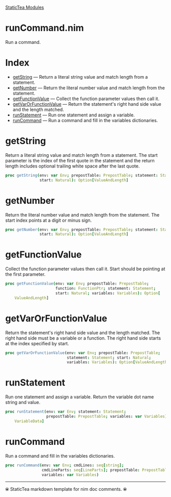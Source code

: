 [StaticTea Modules](/)

# runCommand.nim

Run a command.

# Index

* [getString](#user-content-a0) &mdash; Return a literal string value and match length from a statement.
* [getNumber](#user-content-a1) &mdash; Return the literal number value and match length from the statement.
* [getFunctionValue](#user-content-a2) &mdash; Collect the function parameter values then call it.
* [getVarOrFunctionValue](#user-content-a3) &mdash; Return the statement's right hand side value and the length matched.
* [runStatement](#user-content-a4) &mdash; Run one statement and assign a variable.
* [runCommand](#user-content-a5) &mdash; Run a command and fill in the variables dictionaries.

# <a id="a0"></a>getString

Return a literal string value and match length from a statement. The start parameter is the index of the first quote in the statement and the return length includes optional trailing white space after the last quote.

```nim
proc getString(env: var Env; prepostTable: PrepostTable; statement: Statement;
               start: Natural): Option[ValueAndLength]
```


# <a id="a1"></a>getNumber

Return the literal number value and match length from the statement. The start index points at a digit or minus sign.

```nim
proc getNumber(env: var Env; prepostTable: PrepostTable; statement: Statement;
               start: Natural): Option[ValueAndLength]
```


# <a id="a2"></a>getFunctionValue

Collect the function parameter values then call it. Start should be pointing at the first parameter.

```nim
proc getFunctionValue(env: var Env; prepostTable: PrepostTable;
                      function: FunctionPtr; statement: Statement;
                      start: Natural; variables: Variables): Option[
    ValueAndLength]
```


# <a id="a3"></a>getVarOrFunctionValue

Return the statement's right hand side value and the length matched. The right hand side must be a variable or a function. The right hand side starts at the index specified by start.

```nim
proc getVarOrFunctionValue(env: var Env; prepostTable: PrepostTable;
                           statement: Statement; start: Natural;
                           variables: Variables): Option[ValueAndLength]
```


# <a id="a4"></a>runStatement

Run one statement and assign a variable. Return the variable dot name string and value.

```nim
proc runStatement(env: var Env; statement: Statement;
                  prepostTable: PrepostTable; variables: var Variables): Option[
    VariableData]
```


# <a id="a5"></a>runCommand

Run a command and fill in the variables dictionaries.

```nim
proc runCommand(env: var Env; cmdLines: seq[string];
                cmdLineParts: seq[LineParts]; prepostTable: PrepostTable;
                variables: var Variables)
```



---
⦿ StaticTea markdown template for nim doc comments. ⦿
